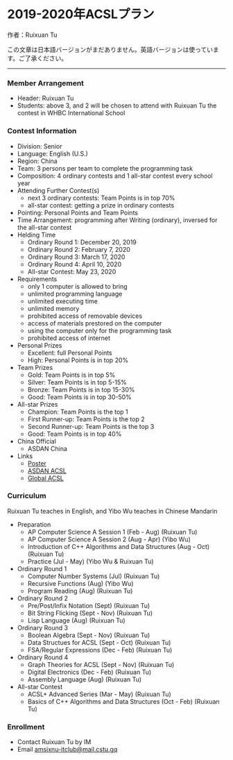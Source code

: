 # 2019-2020年ACSLプラン

作者：Ruixuan Tu

この文章は日本語バージョンがまだありません。英語バージョンは使っています。ご了承ください。

---

### Member Arrangement
- Header: Ruixuan Tu
- Students: above 3, and 2 will be chosen to attend with Ruixuan Tu the contest in WHBC International School

### Contest Information
- Division: Senior
- Language: English (U.S.)
- Region: China
- Team: 3 persons per team to complete the programming task
- Composition: 4 ordinary contests and 1 all-star contest every school year
- Attending Further Contest(s)
  - next 3 ordinary contests: Team Points is in top 70%
  - all-star contest: getting a prize in ordinary contests
- Pointing: Personal Points and Team Points
- Time Arrangement: programming after Writing (ordinary), inversed for the all-star contest
- Helding Time
  - Ordinary Round 1: December 20, 2019
  - Ordinary Round 2: February 7, 2020
  - Ordinary Round 3: March 17, 2020
  - Ordinary Round 4: April 10, 2020
  - All-star Contest: May 23, 2020
- Requirements
  - only 1 computer is allowed to bring
  - unlimited programming language
  - unlimited executing time
  - unlimited memory
  - prohibited access of removable devices
  - access of materials prestored on the computer
  - using the computer only for the programming task
  - prohibited access of internet
- Personal Prizes
  - Excellent: full Personal Points
  - High: Personal Points is in top 20%
- Team Prizes
  - Gold: Team Points is in top 5%
  - Silver: Team Points is in top 5-15%
  - Bronze: Team Points is in top 15-30%
  - Good: Team Points is in top 30-50%
- All-star Prizes
  - Champion: Team Points is the top 1
  - First Runner-up: Team Points is the top 2
  - Second Runner-up: Team Points is the top 3
  - Good: Team Points is in top 40%
- China Official
  - ASDAN China
- Links
  - [Poster](https://www.acsl.org/19-20/new-flyer_19_20.pdf)
  - [ASDAN ACSL](http://www.seedasdan.org/acsl/)
  - [Global ACSL](https://www.acsl.org/index.html)

### Curriculum

Ruixuan Tu teaches in English, and Yibo Wu teaches in Chinese Mandarin

- Preparation
  - AP Computer Science A Session 1 (Feb - Aug) (Ruixuan Tu)
  - AP Computer Science A Session 2 (Aug - Apr) (Yibo Wu)
  - Introduction of C++ Algorithms and Data Structures (Aug - Oct) (Ruixuan Tu)
  - Practice (Jul - May) (Yibo Wu & Ruixuan Tu)
- Ordinary Round 1
  - Computer Number Systems (Jul) (Ruixuan Tu)
  - Recursive Functions (Aug) (Yibo Wu)
  - Program Reading (Aug) (Ruixuan Tu)
- Ordinary Round 2
  - Pre/Post/Infix Notation (Sept) (Ruixuan Tu)
  - Bit String Flicking (Sept - Nov) (Ruixuan Tu)
  - Lisp Language (Aug) (Ruixuan Tu)
- Ordinary Round 3
  - Boolean Algebra (Sept - Nov) (Ruixuan Tu)
  - Data Structues for ACSL (Sept - Oct) (Ruixuan Tu)
  - FSA/Regular Expressions (Dec - Feb) (Ruixuan Tu)
- Ordinary Round 4
  - Graph Theories for ACSL (Sept - Nov) (Ruixuan Tu)
  - Digital Electronics (Dec - Feb) (Ruixuan Tu)
  - Assembly Language (Aug) (Ruixuan Tu)
- All-star Contest
  - ACSL+ Advanced Series (Mar - May) (Ruixuan Tu)
  - Basics of C++ Algorithms and Data Structures (Oct - Feb) (Ruixuan Tu)

### Enrollment
- Contact Ruixuan Tu by IM
- Email amsjxnu-itclub@mail.cstu.gq